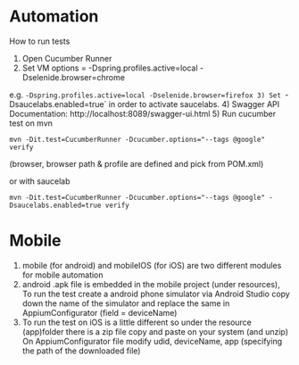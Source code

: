 # Automation
How to run tests
1) Open Cucumber Runner
2) Set VM options = -Dspring.profiles.active=local -Dselenide.browser=chrome

e.g. `-Dspring.profiles.active=local -Dselenide.browser=firefox
3) Set `-Dsaucelabs.enabled=true` in order to activate saucelabs.
4) Swagger API Documentation: http://localhost:8089/swagger-ui.html
5) Run cucumber test on mvn

`mvn -Dit.test=CucumberRunner -Dcucumber.options="--tags @google" verify`

(browser, browser path & profile are defined and pick from POM.xml)

or with saucelab 

`mvn -Dit.test=CucumberRunner -Dcucumber.options="--tags @google" -Dsaucelabs.enabled=true verify`

# Mobile
1) mobile (for android) and mobileIOS (for iOS) are two different modules for mobile automation
2) android .apk file is embedded in the mobile project (under resources), To run the test create a android phone simulator 
   via Android Studio copy down the name of the simulator and replace the same in AppiumConfigurator (field = deviceName)
3) To run the test on iOS is a little different so under the resource (app)folder there is a zip file copy and paste on your system (and unzip)
   On AppiumConfigurator file modify udid, deviceName, app (specifying the path of the downloaded file) 
  